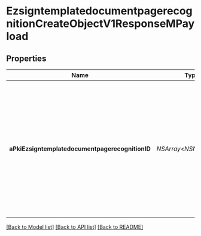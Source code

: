 # EzsigntemplatedocumentpagerecognitionCreateObjectV1ResponseMPayload

## Properties
Name | Type | Description | Notes
------------ | ------------- | ------------- | -------------
**aPkiEzsigntemplatedocumentpagerecognitionID** | **NSArray&lt;NSNumber*&gt;*** | An array of unique IDs representing the object that were requested to be created.  They are returned in the same order as the array containing the objects to be created that was sent in the request. | 

[[Back to Model list]](../README.md#documentation-for-models) [[Back to API list]](../README.md#documentation-for-api-endpoints) [[Back to README]](../README.md)


